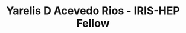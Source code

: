 ---
layout: fellow
pagetype: fellow
shortname: YarelisAcevedo
permalink: /fellows/YarelisAcevedo.html
fellow-name: Yarelis D Acevedo Rios
title: Yarelis D Acevedo Rios - IRIS-HEP Fellow
active: True
dates:
  start: 2023-04-17
  end: 2023-06-05
photo: /assets/images/team/fellows-2023/Yarelis-Acevedo.jpg
institution: University of Puerto Rico
e-mail: yarelis.acevedo@upr.edu
focus-area: ssc
project_title: Creating a lesson unit tests for the HSF Analysis Preservation Training
project_goal: >
    The HSF Analysis Preservation Training is made of several training modules:
    Docker, Singularity/Apptainer, and CI/CD using GitHub Actions or GitLab CI/CD.
    Part of the CI/CD training is a very short introduction to pytest for unit testing
    in python. However, it currently offers barely more than a glimpse.
    While numerous other trainings introduce pytest in much more depth, they can be overwhelming
    for students, or otherwise don't fit with the training paradim of the lesson.
    This project creates a dedicated lesson on pytest that fits well with the
    remaining material of the Analysis Preservation Training.
mentors:
  - Kilian Lieret (Princeton University)
proposal: /assets/pdf/fellows-2023/proposal-yarelis-acevedo.pdf
presentations: []
current_status:
github-username: YarelisAcevedo
---